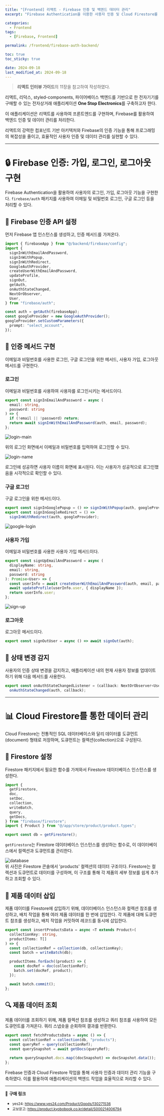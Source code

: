 ```yaml
---
title: "[Frontend] 리액트 - Firebase 인증 및 백엔드 데이터 관리"
excerpt: "Firebase Authentication을 이용한 사용자 인증 및 Cloud Firestore를 사용한 데이터 관리 방법"

categories:
  - Frontend
tags:
  - [Firebase, Frontend]

permalink: /frontend/firebase-auth-backend/

toc: true
toc_sticky: true

date: 2024-09-18
last_modified_at: 2024-09-18
---
```


> **리액트 인터뷰 가이드**의 11장을 참고하여 작성하였다.

리액트, 리덕스, styled-components, 파이어베이스 백엔드를 기반으로 한 전자기기를 구매할 수 있는 전자상거래 애플리케이션 **One Stop Electronics**를 구축하고자 한다.

이 애플리케이션은 리액트를 사용하여 프론트엔드를 구현하며, Firebase를 활용하여 백엔드 인증 및 데이터 관리를 처리한다.

리액트의 강력한 컴포넌트 기반 아키텍처와 Firebase의 인증 기능을 통해 프로그래밍의 복잡성을 줄이고, 효율적인 사용자 인증 및 데이터 관리를 실현할 수 있다.

---

# 🔒 Firebase 인증: 가입, 로그인, 로그아웃 구현

Firebase Authentication을 활용하여 사용자의 로그인, 가입, 로그아웃 기능을 구현한다. `firebase/auth` 패키지를 사용하여 이메일 및 비밀번호 로그인, 구글 로그인 등을 처리할 수 있다.

## 🔑 Firebase 인증 API 설정

먼저 Firebase 앱 인스턴스를 생성하고, 인증 메서드를 가져온다.

```ts
import { firebaseApp } from "@/backend/firebase/config";
import {
  signInWithEmailAndPassword,
  signInWithPopup,
  signInWithRedirect,
  GoogleAuthProvider,
  createUserWithEmailAndPassword,
  updateProfile,
  signOut,
  getAuth,
  onAuthStateChanged,
  NextOrObserver,
  User,
} from "firebase/auth";

const auth = getAuth(firebaseApp);
const googleProvider = new GoogleAuthProvider();
googleProvider.setCustomParameters({
  prompt: "select_account",
});
```

## 🔄 인증 메서드 구현

이메일과 비밀번호를 사용한 로그인, 구글 로그인을 위한 메서드, 사용자 가입, 로그아웃 메서드를 구현한다.

### 로그인

이메일과 비밀번호를 사용하여 사용자를 로그인시키는 메서드이다.

```ts
export const signInEmailAndPassword = async (
  email: string,
  password: string
) => {
  if (!email || !password) return;
  return await signInWithEmailAndPassword(auth, email, password);
};
```

![login-main](/assets/images/posts_img/frontend/login-main.png)

위의 로그인 화면에서 이메일과 비밀번호를 입력하여 로그인할 수 있다.

![login-name](/assets/images/posts_img/frontend/login-name.png)

로그인에 성공하면 사용자 이름이 화면에 표시된다. 이는 사용자가 성공적으로 로그인했음을 시각적으로 확인할 수 있다.

### 구글 로그인

구글 로그인을 위한 메서드이다.

```ts
export const signInGooglePopup = () => signInWithPopup(auth, googleProvider);
export const signInGoogleRedirect = () =>
  signInWithRedirect(auth, googleProvider);
```

![google-login](/assets/images/posts_img/frontend/google-login.png)

### 사용자 가입

이메일과 비밀번호를 사용한 사용자 가입 메서드이다.

```ts
export const signUpEmailAndPassword = async (
  displayName: string,
  email: string,
  password: string
): Promise<User> => {
  const userInfo = await createUserWithEmailAndPassword(auth, email, password);
  await updateProfile(userInfo.user, { displayName });
  return userInfo.user;
};
```

![sign-up](/assets/images/posts_img/frontend/sign-up.png)

### 로그아웃

로그아웃 메서드이다.

```ts
export const signOutUser = async () => await signOut(auth);
```

## 🔔 상태 변경 감지

사용자의 인증 상태 변경을 감지하고, 애플리케이션 내의 현재 사용자 정보를 업데이트하기 위해 다음 메서드를 사용한다.

```ts
export const onAuthStateChangedListener = (callback: NextOrObserver<User>) =>
  onAuthStateChanged(auth, callback);
```

---

# 📊 Cloud Firestore를 통한 데이터 관리

Cloud Firestore는 전통적인 SQL 데이터베이스와 달리 데이터를 도큐먼트(document) 형태로 저장하며, 도큐먼트는 컬렉션(collection)으로 구성된다.

## 📂 Firestore 설정

Firestore 패키지에서 필요한 함수를 가져와서 Firestore 데이터베이스 인스턴스를 생성한다.

```ts
import {
  getFirestore,
  doc,
  setDoc,
  collection,
  writeBatch,
  query,
  getDocs,
} from "firebase/firestore";
import { Product } from "@/app/store/product/product.types";

export const db = getFirestore();
```

`getFirestore`는 Firestore 데이터베이스 인스턴스를 생성하는 함수로, 이 데이터베이스에서 컬렉션과 도큐먼트를 관리한다.

![database](/assets/images/posts_img/frontend/database.png)  
위 사진은 Firestore 콘솔에서 'products' 컬렉션의 데이터 구조이다. Firestore는 컬렉션과 도큐먼트로 데이터를 구성하며, 이 구조를 통해 각 제품의 세부 정보를 쉽게 추가하고 조회할 수 있다.

## 📝 제품 데이터 삽입

제품 데이터를 Firestore에 삽입하기 위해, 데이터베이스 인스턴스와 컬렉션 참조를 생성하고, 배치 작업을 통해 여러 제품 데이터를 한 번에 삽입한다. 각 제품에 대해 도큐먼트 참조를 생성하고, 배치 작업을 커밋하여 레코드를 동시에 삽입한다.

```ts
export const insertProductsData = async <T extends Product>(
  collectionKey: string,
  productItems: T[]
) => {
  const collectionRef = collection(db, collectionKey);
  const batch = writeBatch(db);

  productItems.forEach((product) => {
    const docRef = doc(collectionRef);
    batch.set(docRef, product);
  });

  await batch.commit();
};
```

## 🔍 제품 데이터 조회

제품 데이터를 조회하기 위해, 제품 컬렉션 참조를 생성하고 쿼리 참조를 사용하여 모든 도큐먼트를 가져온다. 쿼리 스냅숏을 순회하여 결과를 반환한다.

```ts
export const fetchProductsData = async () => {
  const collectionRef = collection(db, "products");
  const queryRef = query(collectionRef);
  const querySnapshot = await getDocs(queryRef);

  return querySnapshot.docs.map((docSnapshot) => docSnapshot.data());
};
```

Firebase 인증과 Cloud Firestore 작업을 통해 사용자 인증과 데이터 관리 기능을 구축하였다.
이를 활용하여 애플리케이션의 백엔드 작업을 효율적으로 처리할 수 있다.

---

🔗 **구매 링크**

- <small>yes24: <a href="https://www.yes24.com/Product/Goods/130271536">https://www.yes24.com/Product/Goods/130271536</a></small>
- <small>교보문고: <a href="https://product.kyobobook.co.kr/detail/S000214006794">https://product.kyobobook.co.kr/detail/S000214006794</a></small>

